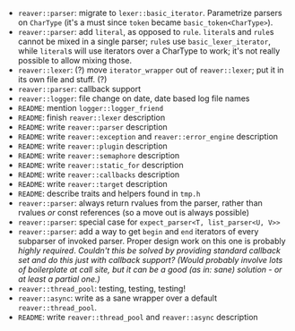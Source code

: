  * `reaver::parser`: migrate to `lexer::basic_iterator`. Parametrize parsers on `CharType` (it's a must since `token`
    became `basic_token<CharType>`).
 * `reaver::parser`: add `literal`, as opposed to `rule`. `literal`s and `rule`s cannot be mixed in a single parser;
    `rule`s use `basic_lexer_iterator`, while `literal`s will use iterators over a CharType to work; it's not really possible
    to allow mixing those.
 * `reaver::lexer`: (?) move `iterator_wrapper` out of `reaver::lexer`; put it in its own file and stuff. (?)
 * `reaver::parser`: callback support
 * `reaver::logger`: file change on date, date based log file names
 * `README`: mention `logger::logger_friend`
 * `README`: finish `reaver::lexer` description
 * `README`: write `reaver::parser` description
 * `README`: write `reaver::exception` and `reaver::error_engine` description
 * `README`: write `reaver::plugin` description
 * `README`: write `reaver::semaphore` description
 * `README`: write `reaver::static_for` description
 * `README`: write `reaver::callbacks` description
 * `README`: write `reaver::target` description
 * `README`: describe traits and helpers found in `tmp.h`
 * `reaver::parser`: always return rvalues from the parser, rather than rvalues *or* const references (so a move out is
    always possible)
 * `reaver::parser`: special case for `expect_parser<T, list_parser<U, V>>`
 * `reaver::parser`: add a way to get `begin` and `end` iterators of every subparser of invoked parser. Proper design work
    on this one is probably *highly required*.
    *Couldn't this be solved by providing standard callback set and do this just with callback support? (Would probably involve
    lots of boilerplate at call site, but it can be a good (as in: sane) solution - or at least a partial one.)*
 * `reaver::thread_pool`: testing, testing, testing!
 * `reaver::async`: write as a sane wrapper over a default `reaver::thread_pool`.
 * `README`: write `reaver::thread_pool` and `reaver::async` description
